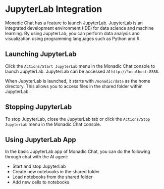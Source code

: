 # JupyterLab Integration

Monadic Chat has a feature to launch JupyterLab. JupyterLab is an integrated development environment (IDE) for data science and machine learning. By using JupyterLab, you can perform data analysis and visualization using programming languages such as Python and R.

## Launching JupyterLab

Click the `Actions/Start JupyterLab` menu in the Monadic Chat console to launch JupyterLab. JupyterLab can be accessed at `http://localhost:8888`.

When JupyterLab is launched, it starts with `/monadic/data` as the home directory. This allows you to access files in the shared folder within JupyterLab.

## Stopping JupyterLab

To stop JupyterLab, close the JupyterLab tab or click the `Actions/Stop JupyterLab` menu in the Monadic Chat console.

## Using JupyterLab App

In the basic JupyterLab app of Monadic Chat, you can do the following through chat with the AI agent:

- Start and stop JupyterLab
- Create new notebooks in the shared folder
- Load notebooks from the shared folder
- Add new cells to notebooks
